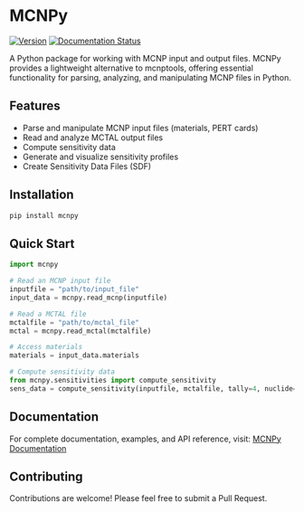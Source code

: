 # MCNPy

[![Version](https://img.shields.io/badge/version-0.2.1-blue.svg)](https://github.com/monleon96/MCNPy)
[![Documentation Status](https://readthedocs.org/projects/mcnpy/badge/?version=latest)](https://mcnpy.readthedocs.io/en/latest/?badge=latest)

A Python package for working with MCNP input and output files. MCNPy provides a lightweight alternative to mcnptools, offering essential functionality for parsing, analyzing, and manipulating MCNP files in Python.

## Features

- Parse and manipulate MCNP input files (materials, PERT cards)
- Read and analyze MCTAL output files
- Compute sensitivity data
- Generate and visualize sensitivity profiles
- Create Sensitivity Data Files (SDF)

## Installation

```bash
pip install mcnpy
```

## Quick Start

```python
import mcnpy

# Read an MCNP input file
inputfile = "path/to/input_file"
input_data = mcnpy.read_mcnp(inputfile)

# Read a MCTAL file
mctalfile = "path/to/mctal_file"
mctal = mcnpy.read_mctal(mctalfile)

# Access materials
materials = input_data.materials

# Compute sensitivity data
from mcnpy.sensitivities import compute_sensitivity
sens_data = compute_sensitivity(inputfile, mctalfile, tally=4, nuclide=26056, label='Sensitivity Fe-56')
```

## Documentation

For complete documentation, examples, and API reference, visit:
[MCNPy Documentation](https://mcnpy.readthedocs.io/en/latest/)

## Contributing

Contributions are welcome! Please feel free to submit a Pull Request.
